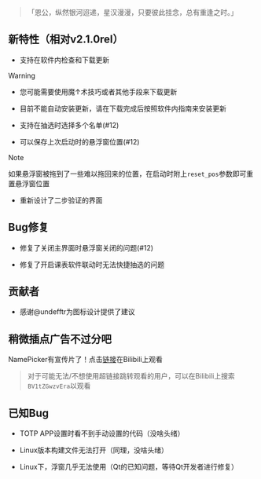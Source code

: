 > 「恩公，纵然银河迢递，星汉漫漫，只要彼此挂念，总有重逢之时。」

## 新特性（相对v2.1.0rel）

- 支持在软件内检查和下载更新

> [!warning]
>
> - 您可能需要使用魔↑术技巧或者其他手段来下载更新
>
> - 目前不能自动安装更新，请在下载完成后按照软件内指南来安装更新

- 支持在抽选时选择多个名单(#12)

- 可以保存上次启动时的悬浮窗位置(#12)

> [!note]
>
> 如果悬浮窗被拖到了一些难以拖回来的位置，在启动时附上`reset_pos`参数即可重置悬浮窗位置

- 重新设计了二步验证的界面

## Bug修复

- 修复了关闭主界面时悬浮窗关闭的问题(#12)

- 修复了开启课表软件联动时无法快捷抽选的问题

## 贡献者

- 感谢@undefftr为图标设计提供了建议

## 稍微插点广告不过分吧

NamePicker有宣传片了！点击[链接](https://www.bilibili.com/video/BV1tZGwzvEra/)在Bilibili上观看

> 对于可能无法/不想使用超链接跳转观看的用户，可以在Bilibili上搜索`BV1tZGwzvEra`以观看

## 已知Bug

- TOTP APP设置时看不到手动设置的代码（没啥头绪）

- Linux版本构建文件无法打开（同理，没啥头绪）

- Linux下，浮窗几乎无法使用（Qt的已知问题，等待Qt开发者进行修复）